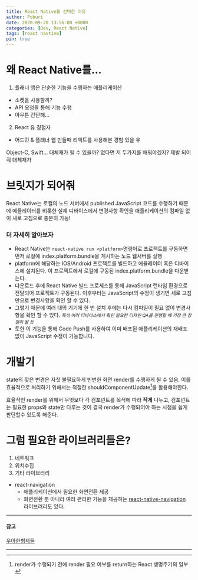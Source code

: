 ```yaml
---
title: React Native를 선택한 이유
author: Poburi
date: 2020-09-20 13:56:00 +0000
categories: [Dev, React Native]
tags: [react navtive]
pin: true
---
```


# 왜 React Native를...

1. 플래너 앱은 단순한 기능을 수행하는 애플리케이션
  - 소켓을 사용할까?
  - API 요청을 통해 기능 수행
  - 아무튼 간단해...

2. React 유 경험자
  - 어드민 & 플래너 웹 만들때 리액트를 사용해본 경험 있을 유

Object-C, Swift... 대체재가 될 수 있을까?
없다면 저 두가지를 배워야겠지? 제발 되어줘 대체재가

# 브릿지가 되어줘

React Native는 로컬의 노드 서버에서 published JavaScript 코드를 수행하기 때문에 에뮬레이터를 비롯한 실제 디바이스에서 변경사항 확인을 애플리케이션의 컴파일 없이 새로 고침으로 충분히 가능!

### 더 자세히 알아보자

- React Native는 `react-native run <platform>`명령어로 프로젝트를 구동하면 먼저 로컬에 index.platform.bundle을 게시하는 노드 웹서버를 실행
- platform에 해당하는 IOS/Android 프로젝트를 빌드하고 에뮬레이터 혹은 디바이스에 설치된다. 이 프로젝트에서 로컬에 구동된 index.platform.bundle을 다운받는다.
- 다운로드 후에 React Native 빌드 프로세스를 통해 JavaScript 런타임 환경으로 전달되어 프로젝트가 구동된다. 이후부터는 JavaScript의 수정이 생기면 새로 고침만으로 변경사항을 확인 할 수 있다.
- 그렇기 때문에 여러 대의 기기에 한 번 설치 후에는 다시 컴파일이 필요 없이 변경사항을 확인 할 수 있다.
<span style="font-size:12px;font-style:italic">특히 여러 디바이스에서 확인 필요한 디자인 QA를 진행할 때 가장 큰 장점이 될 듯</span>
- 토한 이 기능을 통해 Code Push를 사용하여 이미 배포된 애플리케이션의 재배포 없이 JavaScript 수정이 가능합니다.

# 개발기

state의 잦은 변경은 자칫 불필요하게 빈번한 화면 render를 수행하게 될 수 있음.
이를 효율적으로 처리하기 위해서는 적절한 shouldComponentUpdate[^shouldComponentUpdate]를 활용해야한다.

효율적인 render를 위해서 무엇보다 각 컴포넌트를 목적에 따라 __작게__ 나누고, 컴포넌트는 필요한 props와 state만 다루는 것이 결국 render가 수행되어야 하는 시점을 쉽게 판단할수 있도록 해준다.

# 그럼 필요한 라이브러리들은?

1. 네트워크
2. 위치수집
3. 기타 라이브러리
  - react-navigation
    -  애플리케이션에서 필요한 화면전환 제공
    - 화면전환 뿐 아니라 여러 편리한 기능을 제공하는 [react-native-navigation](https://github.com/wix/react-native-navigation) 라이브러리도 있다.

---
#### 참고
[우아한형제들](https://woowabros.github.io/experience/2018/05/19/build-app-by-react-native.html)

---

[^shouldComponentUpdate]: render가 수행되기 전에 render 필요 여부를 return하는 React 생명주기의 일부